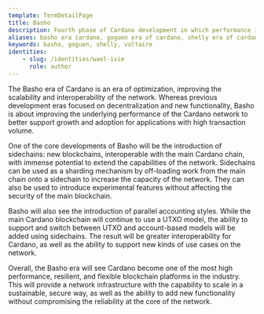 ```yaml
---
template: TermDetailPage
title: Basho
description: Fourth phase of Cardano development in which performance improvements will be integrated.
aliases: basho era cardano, goguen era of cardano, shelly era of cardano, voltaire era of cardano, what are the phases of cardano, cardano road map 
keywords: basho, goguen, shelly, voltaire  
identities: 
    - slug: /identities/wael-ivie
      role: author
---
```


The Basho era of Cardano is an era of optimization, improving the scalability and interoperability of the network. Whereas previous development eras focused on decentralization and new functionality, Basho is about improving the underlying performance of the Cardano network to better support growth and adoption for applications with high transaction volume.

One of the core developments of Basho will be the introduction of sidechains: new blockchains, interoperable with the main Cardano chain, with immense potential to extend the capabilities of the network. Sidechains can be used as a sharding mechanism by off-loading work from the main chain onto a sidechain to increase the capacity of the network. They can also be used to introduce experimental features without affecting the security of the main blockchain.

Basho will also see the introduction of parallel accounting styles. While the main Cardano blockchain will continue to use a UTXO model, the ability to support and switch between UTXO and account-based models will be added using sidechains. The result will be greater interoperability for Cardano, as well as the ability to support new kinds of use cases on the network.

Overall, the Basho era will see Cardano become one of the most high performance, resilient, and flexible blockchain platforms in the industry. This will provide a network infrastructure with the capability to scale in a sustainable, secure way, as well as the ability to add new functionality without compromising the reliability at the core of the network.
<Link url="https://roadmap.cardano.org/en/basho/"/>